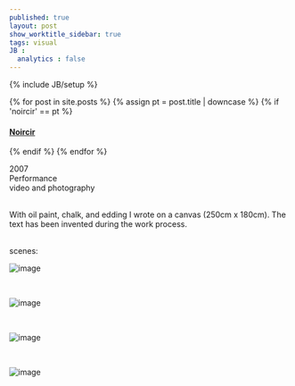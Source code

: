 ```yaml
---
published: true
layout: post
show_worktitle_sidebar: true
tags: visual
JB :
  analytics : false
---
```


{% include JB/setup %}


{% for post in site.posts %}
	{% assign pt = post.title | downcase %}
	{% if 'noircir' == pt %}
<h4><a href="{{ BASE_PATH }}{{ post.url }}">Noircir</a></h4>
	{% endif %}
{% endfor %}

<p>
2007<br />
Performance<br />
video and photography<br /><br />

With oil paint, chalk, and edding I wrote on a canvas (250cm x 180cm). The text has been invented during the work process.<br />
</p>

<p> <br />scenes:<br /></p>

<img src="{{ site.url }}/images/noircir1.jpg" alt="image">
<p>&nbsp;</p>
<img src="{{ site.url }}/images/noircir2.jpg" alt="image">
<p>&nbsp;</p>
<img src="{{ site.url }}/images/noircir3.jpg" alt="image">
<p>&nbsp;</p>
<img src="{{ site.url }}/images/noircir4.jpg" alt="image">

